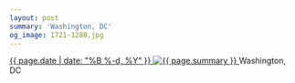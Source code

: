 ```yaml
---
layout: post
summary: 'Washington, DC'
og_image: 1721-1280.jpg
---
```


<p>
 <time>
  <a href="/1721">
   {{ page.date | date: "%B %-d, %Y" }}
  </a>
 </time>
 <a href="/1721">
  <img alt="{{ page.summary }}" data-taken="12/20/2022" sizes="(min-width: 700px) 50vw, calc(100vw - 2rem)" src="{{ site.assets_url }}/1721-640.jpg" srcset="{{ site.assets_url }}/1721-320.jpg 320w, {{ site.assets_url }}/1721-640.jpg 640w, {{ site.assets_url }}/1721-960.jpg 960w, {{ site.assets_url }}/1721-1280.jpg 1280w"/>
 </a>
 <span>
  Washington, DC
 </span>
</p>
